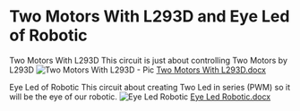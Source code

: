 # Two Motors With L293D and Eye Led of Robotic

Two Motors With L293D
This circuit is just about controlling Two Motors by L293D
![Two Motors With L293D - Pic](https://user-images.githubusercontent.com/85967188/124601577-acb24600-de70-11eb-8998-b0f86b9f434c.JPG)
[Two Motors With L293D.docx](https://github.com/MustafaHALjishi/Two-Motors-With-L293D-and-Eye-Led-of-Robotic/files/6770081/Two.Motors.With.L293D.docx)


 Eye Led of Robotic
 This circuit about creating Two Led in series (PWM) so it will be the eye of our robotic.
 ![Eye Led Robotic](https://user-images.githubusercontent.com/85967188/124640407-0aa55480-de96-11eb-8799-3a7d388c5d19.JPG)
[Eye Led Robotic.docx](https://github.com/MustafaHALjishi/Two-Motors-With-L293D-and-Eye-Led-of-Robotic/files/6771643/Eye.Led.Robotic.docx)
